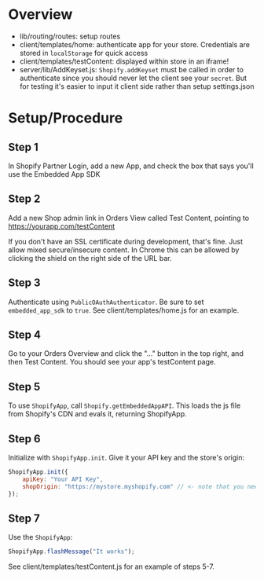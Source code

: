 # Overview
* lib/routing/routes: setup routes
* client/templates/home: authenticate app for your store.  Credentials are stored in `localStorage` for quick access
* client/templates/testContent: displayed within store in an iframe!
* server/lib/AddKeyset.js: `Shopify.addKeyset` must be called in order to authenticate since you should never let the client see your `secret`.  But for testing it's easier to input it client side rather than setup settings.json

# Setup/Procedure

## Step 1
In Shopify Partner Login, add a new App, and check the box that says you'll use the Embedded App SDK

## Step 2
Add a new Shop admin link in Orders View called Test Content, pointing to https://yourapp.com/testContent

If you don't have an SSL certificate during development, that's fine.  Just allow mixed secure/insecure content.  In Chrome this can be allowed by clicking the shield on the right side of the URL bar.

## Step 3
Authenticate using `PublicOAuthAuthenticator`.  Be sure to set `embedded_app_sdk` to `true`.  See client/templates/home.js for an example.

## Step 4
Go to your Orders Overview and click the "..." button in the top right, and then Test Content.  You should see your app's testContent page.

## Step 5
To use `ShopifyApp`, call `Shopify.getEmbeddedAppAPI`.  This loads the js file from Shopify's CDN and evals it, returning ShopifyApp.

## Step 6
Initialize with `ShopifyApp.init`.  Give it your API key and the store's origin:

```javascript
ShopifyApp.init({
    apiKey: "Your API Key",
    shopOrigin: "https://mystore.myshopify.com" // <- note that you need the full domain here
});
```

## Step 7
Use the `ShopifyApp`:

```javascript
ShopifyApp.flashMessage("It works");
```

See client/templates/testContent.js for an example of steps 5-7.

